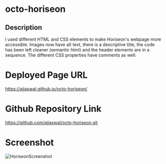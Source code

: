 # octo-horiseon

## Description
   I used different HTML and CSS elements to make Horiseon's webpage more accessible. Images now have alt text, there is a descriptive title, the code has been left cleaner (semantic html) and the header elements are in a sequence. The different CSS properties have comments as well.

#  Deployed Page URL

  https://ajjaswal.github.io/octo-horiseon/

#  Github Repository Link
 
  https://github.com/ajjaswal/octo-horiseon.git

# Screenshot

![HoriseonScreenshot](https://user-images.githubusercontent.com/102101481/161184655-182465ea-7ba2-4465-b13a-8b97f45616af.png)

